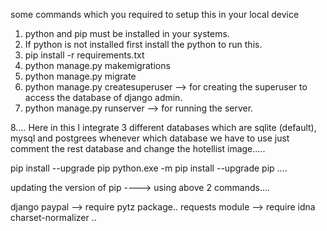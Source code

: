 some commands which you required to setup this in your local device

1.  python and pip must be installed in your systems.
2.  If python is not installed first install the python to run this.
3.  pip install -r requirements.txt
4.  python manage.py makemigrations
5.  python manage.py migrate
6.  python manage.py createsuperuser --> for creating the superuser to access the database of django admin.
7.  python manage.py runserver --> for running the server.


8.... Here in this I integrate 3 different databases which are sqlite (default), mysql and postgrees whenever which database we have to use just comment the rest database and change the hotellist image.....




pip install --upgrade pip
python.exe -m pip install --upgrade pip ....

updating the version of pip ----> using above 2 commands....



django paypal --> require pytz package..
requests module --> require idna charset-normalizer ..